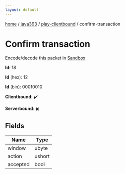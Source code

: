 ```yaml
---
layout: default
---
```


[home](/)  /  [java393](/protocol/java393)  /  [play-clientbound](/protocol/java393/play-clientbound)  /  confirm-transaction

# Confirm transaction

Encode/decode this packet in [Sandbox](../../../sandbox/java393#PlayClientbound.ConfirmTransaction)

**Id**: 18

**Id** (hex): 12

**Id** (bin): 00010010

**Clientbound**: ✔️

**Serverbound**: ✖️

## Fields

Name | Type
---|---
window | ubyte
action | ushort
accepted | bool
